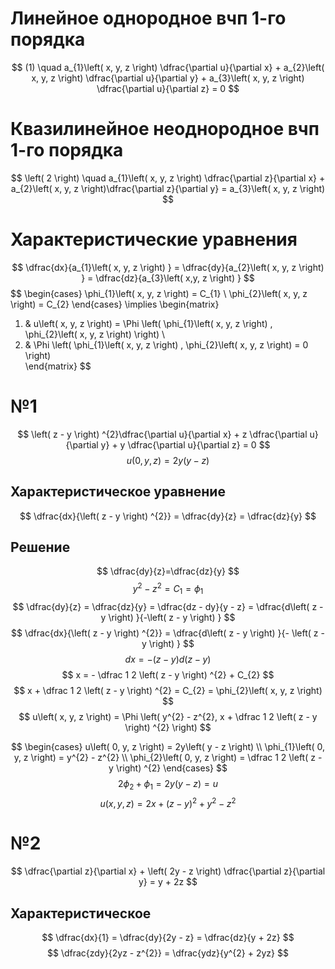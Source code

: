 # Линейное однородное вчп 1-го порядка
$$
(1) \quad  a_{1}\left( x, y, z \right) \dfrac{\partial u}{\partial x} + a_{2}\left( x, y, z \right) \dfrac{\partial u}{\partial y} + a_{3}\left( x, y, z \right) \dfrac{\partial u}{\partial z} = 0
$$
# Квазилинейное неоднородное вчп 1-го порядка
$$
\left( 2 \right)  \quad a_{1}\left( x, y, z \right) \dfrac{\partial z}{\partial x} + a_{2}\left( x, y, z \right)\dfrac{\partial z}{\partial y}  = a_{3}\left( x, y, z \right)  
$$
# Характеристические уравнения
$$
\dfrac{dx}{a_{1}\left( x, y, z \right) } = \dfrac{dy}{a_{2}\left( x, y, z \right) } = \dfrac{dz}{a_{3}\left( x,y, z \right) }
$$
$$
\begin{cases}
\phi_{1}\left( x, y, z \right) = C_{1} \\
\phi_{2}\left( x, y, z \right) = C_{2}
\end{cases} \implies \begin{matrix}
1) & u\left( x, y, z \right) = \Phi \left( \phi_{1}\left( x, y, z \right) , \phi_{2}\left( x, y, z \right)  \right) \\
2)  & \Phi \left( \phi_{1}\left( x, y, z \right) , \phi_{2}\left( x, y, z \right) = 0 \right)  
\end{matrix}
$$
# №1
$$
\left( z - y \right) ^{2}\dfrac{\partial u}{\partial x} + z \dfrac{\partial u}{\partial y} + y \dfrac{\partial u}{\partial z} = 0
$$
$$
u\left( 0, y, z \right) = 2y\left( y - z \right) 
$$
## Характеристическое уравнение
$$
\dfrac{dx}{\left( z - y \right) ^{2}} = \dfrac{dy}{z} = \dfrac{dz}{y}
$$
## Решение
$$
\dfrac{dy}{z}=\dfrac{dz}{y}
$$
$$
y^{2} - z^{2} = C_{1} = \phi_{1}
$$
$$
\dfrac{dy}{z} = \dfrac{dz}{y} = \dfrac{dz - dy}{y - z} = \dfrac{d\left( z - y \right) }{-\left( z - y \right) }
$$
$$
\dfrac{dx}{\left( z - y \right) ^{2}} = \dfrac{d\left( z - y \right) }{- \left( z - y \right) }
$$
$$
dx = -\left( z - y \right) d\left( z - y \right)
$$
$$
x = - \dfrac 1 2 \left( z - y \right) ^{2} + C_{2}
$$
$$
x + \dfrac 1 2 \left( z - y \right) ^{2} = C_{2} = \phi_{2}\left( x, y, z \right) 
$$
$$
u\left( x, y, z \right) = \Phi \left( y^{2} - z^{2}, x + \dfrac 1 2 \left( z - y \right) ^{2} \right) 
$$

$$
\begin{cases}
u\left( 0, y, z \right)  = 2y\left( y - z \right)  \\
\phi_{1}\left( 0, y, z \right) = y^{2} - z^{2} \\
\phi_{2}\left( 0, y, z \right) = \dfrac 1 2 \left( z - y \right) ^{2}
\end{cases}
$$
$$
2\phi_{2} + \phi_{1} = 2y\left( y - z \right)  = u
$$
$$
u\left( x, y, z \right)  = 2x + \left( z - y \right) ^{2} + y^{2} - z^{2}
$$
# №2
$$
\dfrac{\partial z}{\partial x} + \left( 2y - z \right) \dfrac{\partial z}{\partial y} = y + 2z
$$
## Характеристическое
$$
\dfrac{dx}{1} = \dfrac{dy}{2y - z} = \dfrac{dz}{y + 2z}
$$
$$
\dfrac{zdy}{2yz - z^{2}} = \dfrac{ydz}{y^{2} + 2yz}
$$